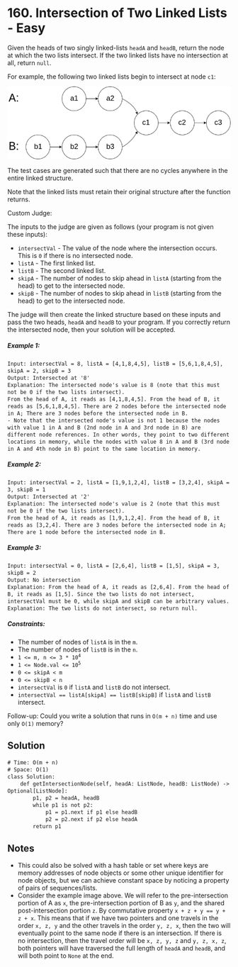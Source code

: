 # 160. Intersection of Two Linked Lists - Easy

Given the heads of two singly linked-lists `headA` and `headB`, return the node at which the two lists intersect. If the two linked lists have no intersection at all, return `null`.

For example, the following two linked lists begin to intersect at node `c1`:

<img src="../assets/160_statement.png" />

The test cases are generated such that there are no cycles anywhere in the entire linked structure.

Note that the linked lists must retain their original structure after the function returns.

Custom Judge:

The inputs to the judge are given as follows (your program is not given these inputs):

- `intersectVal` - The value of the node where the intersection occurs. This is `0` if there is no intersected node.
- `listA` - The first linked list.
- `listB` - The second linked list.
- `skipA` - The number of nodes to skip ahead in `listA` (starting from the head) to get to the intersected node.
- `skipB` - The number of nodes to skip ahead in `listB` (starting from the head) to get to the intersected node.

The judge will then create the linked structure based on these inputs and pass the two heads, `headA` and `headB` to your program. If you correctly return the intersected node, then your solution will be accepted.

##### Example 1:

```
Input: intersectVal = 8, listA = [4,1,8,4,5], listB = [5,6,1,8,4,5], skipA = 2, skipB = 3
Output: Intersected at '8'
Explanation: The intersected node's value is 8 (note that this must not be 0 if the two lists intersect).
From the head of A, it reads as [4,1,8,4,5]. From the head of B, it reads as [5,6,1,8,4,5]. There are 2 nodes before the intersected node in A; There are 3 nodes before the intersected node in B.
- Note that the intersected node's value is not 1 because the nodes with value 1 in A and B (2nd node in A and 3rd node in B) are different node references. In other words, they point to two different locations in memory, while the nodes with value 8 in A and B (3rd node in A and 4th node in B) point to the same location in memory.
```

##### Example 2:

```
Input: intersectVal = 2, listA = [1,9,1,2,4], listB = [3,2,4], skipA = 3, skipB = 1
Output: Intersected at '2'
Explanation: The intersected node's value is 2 (note that this must not be 0 if the two lists intersect).
From the head of A, it reads as [1,9,1,2,4]. From the head of B, it reads as [3,2,4]. There are 3 nodes before the intersected node in A; There are 1 node before the intersected node in B.
```

##### Example 3:

```
Input: intersectVal = 0, listA = [2,6,4], listB = [1,5], skipA = 3, skipB = 2
Output: No intersection
Explanation: From the head of A, it reads as [2,6,4]. From the head of B, it reads as [1,5]. Since the two lists do not intersect, intersectVal must be 0, while skipA and skipB can be arbitrary values.
Explanation: The two lists do not intersect, so return null.
```

##### Constraints:

- The number of nodes of `listA` is in the `m`.
- The number of nodes of `listB` is in the `n`.
- <code>1 <= m, n <= 3 * 10<sup>4</sup></code>
- <code>1 <= Node.val <= 10<sup>5</sup></code>
- `0 <= skipA < m`
- `0 <= skipB < n`
- `intersectVal` is `0` if `listA` and `listB` do not intersect.
- `intersectVal == listA[skipA] == listB[skipB]` if `listA` and `listB` intersect.

Follow-up: Could you write a solution that runs in `O(m + n)` time and use only `O(1)` memory?

## Solution

```
# Time: O(m + n)
# Space: O(1)
class Solution:
    def getIntersectionNode(self, headA: ListNode, headB: ListNode) -> Optional[ListNode]:
        p1, p2 = headA, headB
        while p1 is not p2:
            p1 = p1.next if p1 else headB
            p2 = p2.next if p2 else headA
        return p1
```

## Notes
- This could also be solved with a hash table or set where keys are memory addresses of node objects or some other unique identifier for node objects, but we can achieve constant space by noticing a property of pairs of sequences/lists.
- Consider the example image above. We will refer to the pre-intersection portion of A as `x`, the pre-intersection portion of B as `y`, and the shared post-intersection portion `z`. By commutative property `x + z + y == y + z + x`. This means that if we have two pointers and one travels in the order `x, z, y` and the other travels in the order `y, z, x`, then the two will eventually point to the same node if there is an intersection. If there is no intersection, then the travel order will be `x, z, y, z` and `y, z, x, z`, both pointers will have traversed the full length of `headA` and `headB`, and will both point to `None` at the end.